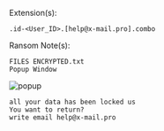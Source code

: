 Extension(s): 
```
.id-<User_ID>.[help@x-mail.pro].combo
```
Ransom Note(s): 
```
FILES ENCRYPTED.txt
Popup Window
```
![popup](https://github.com/user-attachments/assets/0f785dc5-fad6-4e5b-adb5-7b9f0c70517c)
```
all your data has been locked us
You want to return?
write email help@x-mail.pro
```
